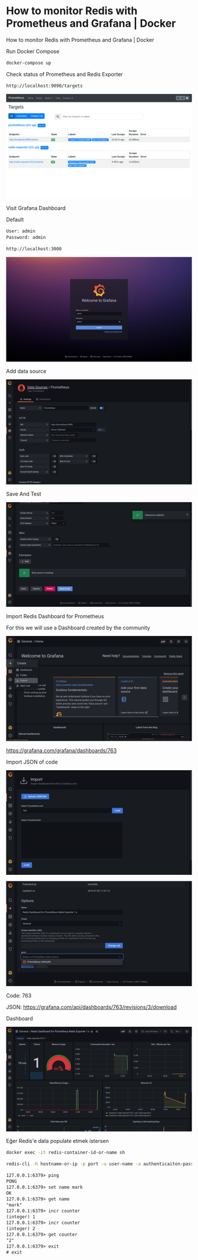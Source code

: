 # How to monitor Redis with Prometheus and Grafana | Docker
How to monitor Redis with Prometheus and Grafana | Docker

Run Docker Compose
```bash
docker-compose up
```
Check status of Prometheus and Redis Exporter
```bash
http://localhost:9090/targets
```
![Alt text](images/prometheus.png?raw=true "Prometheus")

Visit Grafana Dashboard

Default
```bash
User: admin
Password: admin
```
```bash
http://localhost:3000
```
![Alt text](images/graphana.png?raw=true "Graphana")

Add data source

![Alt text](images/graphana-add-datasource.png?raw=true "Graphana Add Datasource")

Save And Test

![Alt text](images/graphana-save-test.png?raw=true "Graphana Save And Test")

Import Redis Dashboard for Prometheus

For this we will use a Dashboard created by the community

![Alt text](images/graphana-import-dashboard.png?raw=true "Graphana Import DashBoard")

https://grafana.com/grafana/dashboards/763

Import JSON of code

![Alt text](images/graphana-import-dashboard2.png?raw=true "Graphana Import DashBoard2")

![Alt text](images/graphana-import-dashboard3.png?raw=true "Graphana Import DashBoard3")

Code: 763

JSON:
https://grafana.com/api/dashboards/763/revisions/3/download

Dashboard

![Alt text](images/graphana-final.png?raw=true "Graphana Dashboard Final")

Eğer Redis'e data populate etmek istersen
```bash
docker exec -it redis-container-id-or-name sh
```
```bash
redis-cli -h hostname-or-ip -p port -u user-name -a authenticaiton-password şeklinde bağlanılıyor!!! 
```
```shell
127.0.0.1:6379> ping
PONG
127.0.0.1:6379> set name mark
OK
127.0.0.1:6379> get name
"mark"
127.0.0.1:6379> incr counter
(integer) 1
127.0.0.1:6379> incr counter
(integer) 2
127.0.0.1:6379> get counter
"2"
127.0.0.1:6379> exit
# exit
```
